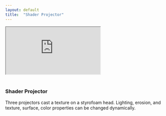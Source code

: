 ```yaml
---
layout: default
title:  "Shader Projector"
---
```


<div class="right">
  <div class="row">
    <div class="col-xs-12" style="padding-bottom:20px">
      <!-- 16:9 aspect ratio -->
      <div class="embed-responsive embed-responsive-16by9">
        <iframe class="embed-responsive-item" src="https://www.youtube.com/embed/I9TWsRsnfrI"></iframe>
      </div>
    </div>
  </div>
  <h3 align="left">Shader Projector</h3>
  <p>Three projectors cast a texture on a styrofoam head. Lighting, erosion, and texture, surface, color properties can be changed
    dynamically.</p>
</div>
